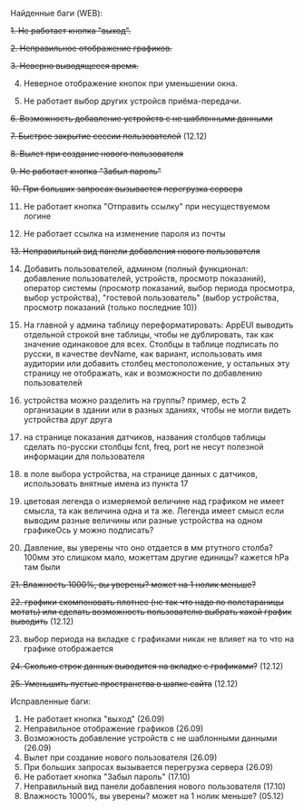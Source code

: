 Найденные баги (WEB):

~~1. Не работает кнопка "выход".~~  

~~2. Неправильное отображение графиков.~~

~~3. Неверно выводящееся время.~~

4. Неверное отображение кнопок при уменьшении окна.

5. Не работает выбор других устройсв приёма-передачи.

~~6. Возможность добавление устройств с не шаблонными данными~~ 

~~7. Быстрое закрытие сессии пользователей~~ (12.12)

~~8. Вылет при создание нового пользователя~~

~~9. Не работает кнопка "Забыл пароль"~~

~~10. При больших запросах вызывается перегрузка сервера~~

11. Не работает кнопка "Отправить ссылку" при несуществуемом логине

12. Не работает ссылка на изменение пароля из почты

~~13. Неправильный вид панели добавления нового пользователя~~

14. Добавить пользователей, админом (полный функционал: добавление пользователей, устройств, просмотр показаний), оператор системы (просмотр показаний, выбор периода просмотра, выбор устройства), "гостевой пользователь" (выбор устройства, просмотр показаний (только последние 10))

15. На главной у админа таблицу переформатировать: AppEUI выводить отдельной строкой вне таблицы, чтобы не дублировать, так как значение одинаковое для всех. Столбцы в таблице подписать по русски, в качестве devName, как вариант, использовать имя аудитории или добавить столбец местоположение, у остальных эту страницу не отображать, как и возможности по добавлению пользователей

16. устройства можно разделить на группы? пример, есть 2 организации в здании или в разных зданиях, чтобы не могли видеть устройства друг друга

17. на странице показания датчиков, названия столбцов таблицы сделать по-русски столбцы fcnt, freq, port не несут полезной информации для пользователя

18. в поле выбора устройства, на странице данных с датчиков, использовать внятные имена из пункта 17

19. цветовая легенда о измеряемой величине над графиком не имеет смысла, та как величина одна и та же. Легенда имеет смысл если выводим разные величины или разные устройства на одном графикеОсь у можно подписать?
    
20. Давление, вы уверены что оно отдается в мм ртутного столба? 100мм это слишком мало, можеттам другие единицы? кажется hPa там были

~~21. Влажность 1000%, вы уверены? может на 1 нолик меньше?~~

~~22. графики скомпоновать плотнее (не так что надо по полстараницы мотать) или сделать возможность пользователю выбрать какой график выводить~~ (12.12)

23. выбор периода на вкладке с графиками никак не влияет на то что на графике отображается

~~24. Сколько строк данных выводится на вкладке с графиками?~~ (12.12)

~~25. Уменьшить пустые пространства в шапке сайта~~ (12.12)


Исправленные баги:
1. Не работает кнопка "выход" (26.09)
2. Неправильное отображение графиков (26.09)
3. Возможность добавление устройств с не шаблонными данными (26.09)
4. Вылет при создание нового пользователя (26.09)
5. При больших запросах вызывается перегрузка сервера (26.09)
6. Не работает кнопка "Забыл пароль" (17.10)
7. Неправильный вид панели добавления нового пользователя (17.10)
8. Влажность 1000%, вы уверены? может на 1 нолик меньше? (05.12)
